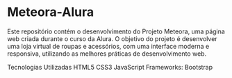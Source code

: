 # Meteora-Alura
Este repositório contém o desenvolvimento do Projeto Meteora, uma página web criada durante o curso da Alura. O objetivo do projeto é desenvolver uma loja virtual de roupas e acessórios, com uma interface moderna e responsiva, utilizando as melhores práticas de desenvolvimento web.

Tecnologias Utilizadas
HTML5
CSS3
JavaScript
Frameworks: Bootstrap
